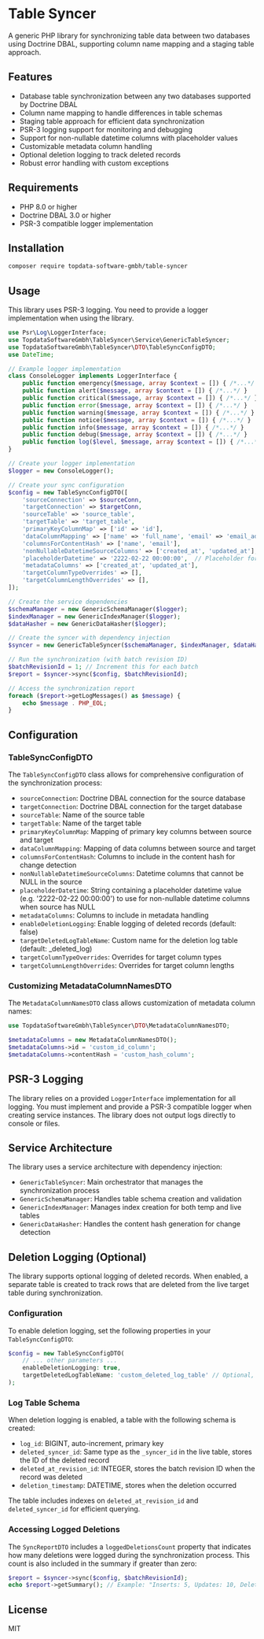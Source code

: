 # Table Syncer

A generic PHP library for synchronizing table data between two databases using Doctrine DBAL, supporting column name mapping and a staging table approach.

## Features

- Database table synchronization between any two databases supported by Doctrine DBAL
- Column name mapping to handle differences in table schemas
- Staging table approach for efficient data synchronization
- PSR-3 logging support for monitoring and debugging
- Support for non-nullable datetime columns with placeholder values
- Customizable metadata column handling
- Optional deletion logging to track deleted records
- Robust error handling with custom exceptions

## Requirements

- PHP 8.0 or higher
- Doctrine DBAL 3.0 or higher
- PSR-3 compatible logger implementation

## Installation

```bash
composer require topdata-software-gmbh/table-syncer
```

## Usage

This library uses PSR-3 logging. You need to provide a logger implementation when using the library.

```php
use Psr\Log\LoggerInterface;
use TopdataSoftwareGmbh\TableSyncer\Service\GenericTableSyncer;
use TopdataSoftwareGmbh\TableSyncer\DTO\TableSyncConfigDTO;
use DateTime;

// Example logger implementation
class ConsoleLogger implements LoggerInterface {
    public function emergency($message, array $context = []) { /*...*/ }
    public function alert($message, array $context = []) { /*...*/ }
    public function critical($message, array $context = []) { /*...*/ }
    public function error($message, array $context = []) { /*...*/ }
    public function warning($message, array $context = []) { /*...*/ }
    public function notice($message, array $context = []) { /*...*/ }
    public function info($message, array $context = []) { /*...*/ }
    public function debug($message, array $context = []) { /*...*/ }
    public function log($level, $message, array $context = []) { /*...*/ }
}

// Create your logger implementation
$logger = new ConsoleLogger();

// Create your sync configuration
$config = new TableSyncConfigDTO([
    'sourceConnection' => $sourceConn,
    'targetConnection' => $targetConn,
    'sourceTable' => 'source_table',
    'targetTable' => 'target_table',
    'primaryKeyColumnMap' => ['id' => 'id'],
    'dataColumnMapping' => ['name' => 'full_name', 'email' => 'email_address'],
    'columnsForContentHash' => ['name', 'email'],
    'nonNullableDatetimeSourceColumns' => ['created_at', 'updated_at'],
    'placeholderDatetime' => '2222-02-22 00:00:00',  // Placeholder for non-nullable datetime columns
    'metadataColumns' => ['created_at', 'updated_at'],
    'targetColumnTypeOverrides' => [],
    'targetColumnLengthOverrides' => [],
]);

// Create the service dependencies
$schemaManager = new GenericSchemaManager($logger);
$indexManager = new GenericIndexManager($logger);
$dataHasher = new GenericDataHasher($logger);

// Create the syncer with dependency injection
$syncer = new GenericTableSyncer($schemaManager, $indexManager, $dataHasher, $logger);

// Run the synchronization (with batch revision ID)
$batchRevisionId = 1; // Increment this for each batch
$report = $syncer->sync($config, $batchRevisionId);

// Access the synchronization report
foreach ($report->getLogMessages() as $message) {
    echo $message . PHP_EOL;
}
```

## Configuration

### TableSyncConfigDTO

The `TableSyncConfigDTO` class allows for comprehensive configuration of the synchronization process:

- `sourceConnection`: Doctrine DBAL connection for the source database
- `targetConnection`: Doctrine DBAL connection for the target database
- `sourceTable`: Name of the source table
- `targetTable`: Name of the target table
- `primaryKeyColumnMap`: Mapping of primary key columns between source and target
- `dataColumnMapping`: Mapping of data columns between source and target
- `columnsForContentHash`: Columns to include in the content hash for change detection
- `nonNullableDatetimeSourceColumns`: Datetime columns that cannot be NULL in the source
- `placeholderDatetime`: String containing a placeholder datetime value (e.g. '2222-02-22 00:00:00') to use for non-nullable datetime columns when source has NULL
- `metadataColumns`: Columns to include in metadata handling
- `enableDeletionLogging`: Enable logging of deleted records (default: false)
- `targetDeletedLogTableName`: Custom name for the deletion log table (default: <targetLiveTableName>_deleted_log)
- `targetColumnTypeOverrides`: Overrides for target column types
- `targetColumnLengthOverrides`: Overrides for target column lengths

### Customizing MetadataColumnNamesDTO

The `MetadataColumnNamesDTO` class allows customization of metadata column names:

```php
use TopdataSoftwareGmbh\TableSyncer\DTO\MetadataColumnNamesDTO;

$metadataColumns = new MetadataColumnNamesDTO();
$metadataColumns->id = 'custom_id_column';
$metadataColumns->contentHash = 'custom_hash_column';
```

## PSR-3 Logging

The library relies on a provided `LoggerInterface` implementation for all logging. You must implement and provide a PSR-3 compatible logger when creating service instances. The library does not output logs directly to console or files.

## Service Architecture

The library uses a service architecture with dependency injection:

- `GenericTableSyncer`: Main orchestrator that manages the synchronization process
- `GenericSchemaManager`: Handles table schema creation and validation
- `GenericIndexManager`: Manages index creation for both temp and live tables
- `GenericDataHasher`: Handles the content hash generation for change detection

## Deletion Logging (Optional)

The library supports optional logging of deleted records. When enabled, a separate table is created to track rows that are deleted from the live target table during synchronization.

### Configuration

To enable deletion logging, set the following properties in your `TableSyncConfigDTO`:

```php
$config = new TableSyncConfigDTO(
    // ... other parameters ...
    enableDeletionLogging: true,
    targetDeletedLogTableName: 'custom_deleted_log_table' // Optional, defaults to <targetLiveTableName>_deleted_log
);
```

### Log Table Schema

When deletion logging is enabled, a table with the following schema is created:

- `log_id`: BIGINT, auto-increment, primary key
- `deleted_syncer_id`: Same type as the `_syncer_id` in the live table, stores the ID of the deleted record
- `deleted_at_revision_id`: INTEGER, stores the batch revision ID when the record was deleted
- `deletion_timestamp`: DATETIME, stores when the deletion occurred

The table includes indexes on `deleted_at_revision_id` and `deleted_syncer_id` for efficient querying.

### Accessing Logged Deletions

The `SyncReportDTO` includes a `loggedDeletionsCount` property that indicates how many deletions were logged during the synchronization process. This count is also included in the summary if greater than zero:

```php
$report = $syncer->sync($config, $batchRevisionId);
echo $report->getSummary(); // Example: "Inserts: 5, Updates: 10, Deletes: 3, Logged Deletions: 3"
```

## License

MIT
